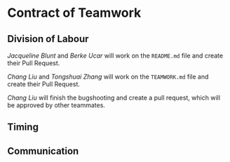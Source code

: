 # Contract of Teamwork
## Division of Labour
_Jacqueline Blunt_ and _Berke Ucar_ will work on the `README.md` file and create their Pull Request.

_Chang Liu_ and _Tongshuai Zhang_ will work on the `TEAMWORK.md` file and create their Pull Request.

_Chang Liu_ will finish the bugshooting and create a pull request, which will be approved by other teammates.
## Timing
## Communication
